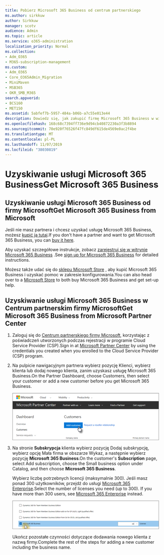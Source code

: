 ```yaml
---
title: Pobierz Microsoft 365 Business od centrum partnerskiego
ms.author: sirkkuw
author: Sirkkuw
manager: scotv
audience: Admin
ms.topic: article
ms.service: o365-administration
localization_priority: Normal
ms.collection:
- Adm_O365
- M365-subscription-management
ms.custom:
- Adm_O365
- Core_O365Admin_Migration
- MiniMaven
- MSB365
- OKR_SMB_M365
search.appverid:
- BCS160
- MET150
ms.assetid: 5abfef7b-5957-484a-b06b-a7c55e013e44
description: Dowiedz się, jak zakupić firmę Microsoft 365 Business w witrynie Microsoft Partner Center.
ms.openlocfilehash: 168c68c7394ff736e9d94cb40872230a3f3b8894
ms.sourcegitcommit: 70e920f76526f47fc849df615de4569e0ac2f4be
ms.translationtype: MT
ms.contentlocale: pl-PL
ms.lasthandoff: 11/07/2019
ms.locfileid: "38030819"
---
```

# <a name="get-microsoft-365-business"></a><span data-ttu-id="3c0bb-103">Uzyskiwanie usługi Microsoft 365 Business</span><span class="sxs-lookup"><span data-stu-id="3c0bb-103">Get Microsoft 365 Business</span></span>

## <a name="get-microsoft-365-business-from-microsoft"></a><span data-ttu-id="3c0bb-104">Uzyskiwanie usługi Microsoft 365 Business od firmy Microsoft</span><span class="sxs-lookup"><span data-stu-id="3c0bb-104">Get Microsoft 365 Business from Microsoft</span></span>

<span data-ttu-id="3c0bb-105">Jeśli nie masz partnera i chcesz uzyskać usługę Microsoft 365 Business, możesz [kupić ją tutaj](https://www.microsoft.com/en-US/microsoft-365/business).</span><span class="sxs-lookup"><span data-stu-id="3c0bb-105">If you don't have a partner and want to get Microsoft 365 Business, you can [buy it here](https://www.microsoft.com/en-US/microsoft-365/business).</span></span>

<span data-ttu-id="3c0bb-106">Aby uzyskać szczegółowe instrukcje, zobacz [zarejestruj się w witrynie Microsoft 365 Business](sign-up.md) .</span><span class="sxs-lookup"><span data-stu-id="3c0bb-106">See [sign up for Microsoft 365 Business](sign-up.md) for detailed instructions.</span></span>

<span data-ttu-id="3c0bb-107">Możesz także udać się do [sklepu Microsoft Store](https://www.microsoft.com/store/locations/find-a-store?icid=en-us_UF_FAS) , aby kupić Microsoft 365 Business i uzyskać pomoc w zakresie konfigurowania.</span><span class="sxs-lookup"><span data-stu-id="3c0bb-107">You can also head over to a [Microsoft Store](https://www.microsoft.com/store/locations/find-a-store?icid=en-us_UF_FAS) to both buy Microsoft 365 Business and get set-up help.</span></span>
  
## <a name="get-microsoft-365-business-from-microsoft-partner-center"></a><span data-ttu-id="3c0bb-108">Uzyskiwanie usługi Microsoft 365 Business w Centrum partnerskim firmy Microsoft</span><span class="sxs-lookup"><span data-stu-id="3c0bb-108">Get Microsoft 365 Business from Microsoft Partner Center</span></span>

1. <span data-ttu-id="3c0bb-109">Zaloguj się do [Centrum partnerskiego firmy Microsoft](https://go.microsoft.com/fwlink/p/?linkid=849910), korzystając z poświadczeń utworzonych podczas rejestracji w programie Cloud Service Provider (CSP).</span><span class="sxs-lookup"><span data-stu-id="3c0bb-109">Sign in at [Microsoft Partner Center](https://go.microsoft.com/fwlink/p/?linkid=849910) by using the credentials you created when you enrolled to the Cloud Service Provider (CSP) program.</span></span> 
    
2. <span data-ttu-id="3c0bb-110">Na pulpicie nawigacyjnym partnera wybierz pozycję Klienci, wybierz klienta lub dodaj nowego klienta, zanim uzyskasz usługę Microsoft 365 Business.</span><span class="sxs-lookup"><span data-stu-id="3c0bb-110">On the Partner Dashboard, choose Customers, then select your customer or add a new customer before you get Microsoft 365 Business.</span></span>
    
    ![In the Microsoft Partner center, add a new customer.](media/ec807d07-bbd2-411f-8fe1-c644cf9a3882.png)
  
3. <span data-ttu-id="3c0bb-112">Na stronie **Subskrypcja** klienta wybierz pozycję Dodaj subskrypcję, wybierz opcję Mała firma w obszarze Wykaz, a następnie wybierz pozycję **Microsoft 365 Business**.</span><span class="sxs-lookup"><span data-stu-id="3c0bb-112">On the customer's **Subscription** page, select Add subscription, choose the Small business option under Catalog, and then choose **Microsoft 365 Business**.</span></span>
    
    <span data-ttu-id="3c0bb-p101">Wybierz liczbę potrzebnych licencji (maksymalnie 300). Jeśli masz ponad 300 użytkowników, przejdź do usługi [Microsoft 365 Enterprise](https://go.microsoft.com/fwlink/p/?linkid=862316).</span><span class="sxs-lookup"><span data-stu-id="3c0bb-p101">Select the number of licenses you need (up to 300). If you have more than 300 users, see [Microsoft 365 Enterprise](https://go.microsoft.com/fwlink/p/?linkid=862316) instead.</span></span> 
    
    ![On the New subscription page choose small business.](media/52d99e89-2175-4974-84bb-dd626048541b.png)
  
    <span data-ttu-id="3c0bb-116">Ukończ pozostałe czynności dotyczące dodawania nowego klienta z nazwą firmy.</span><span class="sxs-lookup"><span data-stu-id="3c0bb-116">Complete the rest of the steps for adding a new customer including the business name.</span></span>
    


